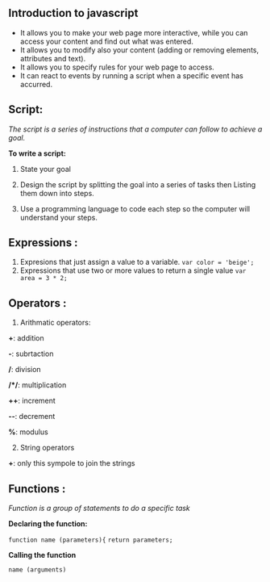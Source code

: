 ## Introduction to javascript

- It allows you to make your web page more interactive, while you can access your content and find out what was entered.
- It allows you to modify also your content (adding or removing elements, attributes and text).
- It allows you to specify rules for your web page to access.
- It can react to events by running a script when a specific event has accurred.

## Script:

*The script is a series of instructions that a computer can follow to achieve a goal.*

**To write a script:**

1. State your goal 

2. Design the script by splitting the goal into a series of tasks then Listing them down into steps.

3. Use a programming language to code each step so the computer will understand your steps.

## Expressions :

1. Expresions that just assign a value to a variable.
`var color = 'beige'; `
2. Expressions that use two or more values to return a single value 
`var area = 3 * 2;`

## Operators :

1. Arithmatic operators:

**+**: addition

**-**: subrtaction

**/**: division

**/*/**: multiplication

**++**: increment 

**--**: decrement

**%**: modulus


2. String operators

**+**: only this sympole to join the strings 


## Functions :

*Function is a group of statements to do a specific task*

**Declaring the function:**

`function name (parameters){`
`return parameters;`


**Calling the function**

`name (arguments)`
